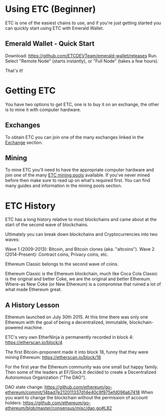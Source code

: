 # Using ETC (Beginner)
ETC is one of the easiest chains to use, and if you're just getting started you can quickly start using ETC with Emerald Wallet.
## Emerald Wallet - Quick Start
Download: https://github.com/ETCDEVTeam/emerald-wallet/releases
Run.
Select "Remote Node" (starts instantly), or "Full Node" (takes a few hours).

That's it!

# Getting ETC
You have two options to get ETC, one is to buy it on an exchange, the other is to mine it with computer hardware.

## Exchanges
To obtain ETC you can join one of the many exchanges linked in the [Exchange](/#exchange) section.

## Mining
To mine ETC you'll need to have the appropriate computer hardware and join one of the many [ETC mining pools](/#pools) available. If you've never mined before then make sure to read up on what's required first. You can find many guides and information in the mining pools section.

# ETC History
ETC has a long history relative to most blockchains and came about at the start of the second wave of blockchains.

Ultimately you can break down blockchains and Cryptocurrencies into two waves:

Wave 1 (2009-2013): Bitcoin, and Bitcoin clones (aka. "altcoins").
Wave 2 (2014-Present): Contract coins, Privacy coins, etc.

Ethereum Classic belongs to the second wave of coins.

Ethereum Classic is the Ethereum blockchain, much like Coca Cola Classic is the original and better Coke, we are the original and better Ethereum. Where-as New Coke (or New Ethereum) is a compromise that ruined a lot of what made Ethereum great.

## A History Lesson
Ethereum launched on July 30th 2015. At this time there was only one Ethereum with the goal of being a decentralized, immutable, blockchain-powered machine.

ETC's very own EtherNinja is permanently recorded in block 4: https://etherscan.io/block/4

The first Bitcoin-proponent made it into block 18, funny that they were mining Ethereum: https://etherscan.io/block/18

For the first year the Ethereum community was one small but happy family. Then some of the leaders at EF/Slock.It decided to create a Decentralized Autonomous Organization ("The DAO").

DAO state change: https://github.com/ethereum/go-ethereum/commit/14bad7e212011337d14e40c9f975efd096ab7418
When you want to change the blockchain without the permission of account holders: https://github.com/ethereum/go-ethereum/blob/master/consensus/misc/dao.go#L82